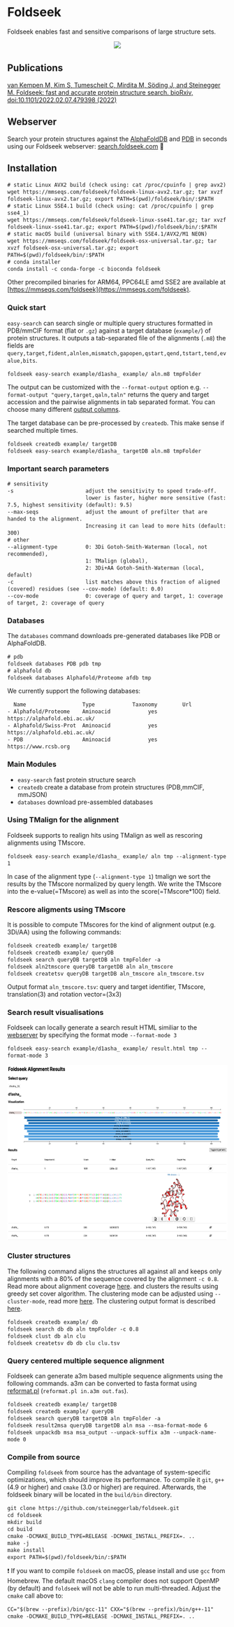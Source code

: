 # Foldseek 
Foldseek enables fast and sensitive comparisons of large structure sets.

<p align="center"><img src="https://github.com/steineggerlab/foldseek/blob/master/.github/foldseek.png" height="250"/></p>

## Publications

[van Kempen M, Kim S, Tumescheit C, Mirdita M, Söding J, and Steinegger M. Foldseek:  fast and accurate protein structure search. bioRxiv, doi:10.1101/2022.02.07.479398  (2022)](https://www.biorxiv.org/content/10.1101/2022.02.07.479398)

## Webserver 
Search your protein structures against the [AlphaFoldDB](https://alphafold.ebi.ac.uk/) and [PDB](https://www.rcsb.org/) in seconds using our Foldseek webserver: [search.foldseek.com](https://search.foldseek.com) 🚀

## Installation

    # static Linux AVX2 build (check using: cat /proc/cpuinfo | grep avx2)
    wget https://mmseqs.com/foldseek/foldseek-linux-avx2.tar.gz; tar xvzf foldseek-linux-avx2.tar.gz; export PATH=$(pwd)/foldseek/bin/:$PATH
    # static Linux SSE4.1 build (check using: cat /proc/cpuinfo | grep sse4_1)
    wget https://mmseqs.com/foldseek/foldseek-linux-sse41.tar.gz; tar xvzf foldseek-linux-sse41.tar.gz; export PATH=$(pwd)/foldseek/bin/:$PATH
    # static macOS build (universal binary with SSE4.1/AVX2/M1 NEON)
    wget https://mmseqs.com/foldseek/foldseek-osx-universal.tar.gz; tar xvzf foldseek-osx-universal.tar.gz; export PATH=$(pwd)/foldseek/bin/:$PATH
    # conda installer 
    conda install -c conda-forge -c bioconda foldseek

Other precompiled binaries for ARM64, PPC64LE amd SSE2 are available at [https://mmseqs.com/foldseek](https://mmseqs.com/foldseek).

### Quick start
`easy-search` can search single or multiple query structures formatted in PDB/mmCIF format (flat or `.gz`) against a target database (`example/`) of protein structures. It outputs a tab-separated file of the alignments (`.m8`) the fields are `query,target,fident,alnlen,mismatch,gapopen,qstart,qend,tstart,tend,evalue,bits`.

    foldseek easy-search example/d1asha_ example/ aln.m8 tmpFolder
    
The output can be customized with the `--format-output` option e.g. `--format-output "query,target,qaln,taln"` returns the query and target accession and the pairwise alignments in tab separated format. You can choose many different [output columns](https://github.com/soedinglab/mmseqs2/wiki#custom-alignment-format-with-convertalis).    

The target database can be pre-processed by `createdb`. This make sense if searched multiple times. 
 
    foldseek createdb example/ targetDB
    foldseek easy-search example/d1asha_ targetDB aln.m8 tmpFolder

### Important search parameters
    # sensitivity 
    -s                       adjust the sensitivity to speed trade-off.
                             lower is faster, higher more sensitive (fast: 7.5, highest sensitivity (default): 9.5)
    --max-seqs               adjust the amount of prefilter that are handed to the alignment. 
                             Increasing it can lead to more hits (default: 300)
    # other                         
    --alignment-type         0: 3Di Gotoh-Smith-Waterman (local, not recommended), 
                             1: TMalign (global), 
                             2: 3Di+AA Gotoh-Smith-Waterman (local, default)
    -c                       list matches above this fraction of aligned (covered) residues (see --cov-mode) (default: 0.0) 
    --cov-mode               0: coverage of query and target, 1: coverage of target, 2: coverage of query

### Databases 
The `databases` command downloads pre-generated databases like PDB or AlphaFoldDB.
    
    # pdb  
    foldseek databases PDB pdb tmp 
    # alphafold db
    foldseek databases Alphafold/Proteome afdb tmp 

We currently support the following databases: 
```
  Name                  Type            Taxonomy        Url
- Alphafold/Proteome    Aminoacid            yes        https://alphafold.ebi.ac.uk/
- Alphafold/Swiss-Prot  Aminoacid            yes        https://alphafold.ebi.ac.uk/
- PDB                   Aminoacid            yes        https://www.rcsb.org
```

### Main Modules
- `easy-search`       fast protein structure search  
- `createdb`          create a database from protein structures (PDB,mmCIF, mmJSON)
- `databases`         download pre-assembled databases

### Using TMalign for the alignment
Foldseek supports to realign hits using TMalign as well as rescoring alignments using TMscore. 
```
foldseek easy-search example/d1asha_ example/ aln tmp --alignment-type 1
```
In case of the alignment type (`--alignment-type 1`) tmalign we sort the results by the TMscore normalized by query length. We write the TMscore into the e-value(=TMscore) as well as into the score(=TMscore*100) field.


### Rescore aligments using TMscore
It is possible to compute TMscores for the kind of alignment output (e.g. 3Di/AA) using the following commands: 
```
foldseek createdb example/ targetDB
foldseek createdb example/ queryDB
foldseek search queryDB targetDB aln tmpFolder -a
foldseek aln2tmscore queryDB targetDB aln aln_tmscore
foldseek createtsv queryDB targetDB aln_tmscore aln_tmscore.tsv
```

Output format `aln_tmscore.tsv`: query and target identifier, TMscore, translation(3) and rotation vector=(3x3)


### Search result visualisations
Foldseek can locally generate a search result HTML similiar to the [webserver](https://search.foldseek.com) by specifying the format mode `--format-mode 3`

```
foldseek easy-search example/d1asha_ example/ result.html tmp --format-mode 3
```

<p align="center"><img src="./.github/results.png" height="400"/></p>

### Cluster structures 
The following command aligns the structures all against all and keeps only alignments with a 80% of the sequence covered by the alignment `-c 0.8`. Read more about alignment coverage [here](https://github.com/soedinglab/MMseqs2/wiki#how-to-set-the-right-alignment-coverage-to-cluster). and clusters the results using greedy set cover algorithm. The clustering mode can be adjusted using `--cluster-mode`, read more [here](https://github.com/soedinglab/MMseqs2/wiki#clustering-modes). The clustering output format is described [here](https://github.com/soedinglab/MMseqs2/wiki#cluster-tsv-format).

```
foldseek createdb example/ db
foldseek search db db aln tmpFolder -c 0.8 
foldseek clust db aln clu
foldseek createtsv db db clu clu.tsv
```

### Query centered multiple sequence alignment 
Foldseek can generate a3m based multiple sequence alignments using the following commands. 
a3m can be converted to fasta format using [reformat.pl](https://raw.githubusercontent.com/soedinglab/hh-suite/master/scripts/reformat.pl) (`reformat.pl in.a3m out.fas`).
```
foldseek createdb example/ targetDB
foldseek createdb example/ queryDB
foldseek search queryDB targetDB aln tmpFolder -a
foldseek result2msa queryDB targetDB aln msa --msa-format-mode 6
foldseek unpackdb msa msa_output --unpack-suffix a3m --unpack-name-mode 0
```

### Compile from source
Compiling `foldseek` from source has the advantage of system-specific optimizations, which should improve its performance. To compile it `git`, `g++` (4.9 or higher) and `cmake` (3.0 or higher) are required. Afterwards, the foldseek binary will be located in the `build/bin` directory.

    git clone https://github.com/steineggerlab/foldseek.git
    cd foldseek
    mkdir build
    cd build
    cmake -DCMAKE_BUILD_TYPE=RELEASE -DCMAKE_INSTALL_PREFIX=. ..
    make -j
    make install
    export PATH=$(pwd)/foldseek/bin/:$PATH

:exclamation: If you want to compile `foldseek` on macOS, please install and use `gcc` from Homebrew. The default macOS `clang` compiler does not support OpenMP (by default) and `foldseek` will not be able to run multi-threaded. Adjust the `cmake` call above to:

    CC="$(brew --prefix)/bin/gcc-11" CXX="$(brew --prefix)/bin/g++-11" cmake -DCMAKE_BUILD_TYPE=RELEASE -DCMAKE_INSTALL_PREFIX=. ..
